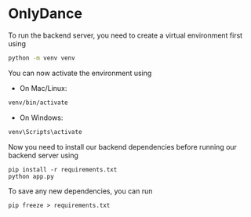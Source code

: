 # OnlyDance

To run the backend server, you need to create a virtual environment first using

```bash
python -m venv venv
```

You can now activate the environment using
 - On Mac/Linux:

```bash
venv/bin/activate
```

 - On Windows:

```bash
venv\Scripts\activate
```

Now you need to install our backend dependencies before running our backend server using

```
pip install -r requirements.txt
python app.py
```

To save any new dependencies, you can run

```
pip freeze > requirements.txt
```
